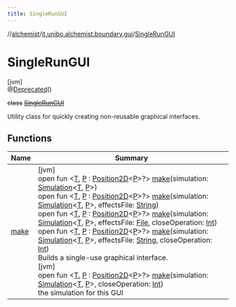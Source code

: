 ```yaml
---
title: SingleRunGUI
---
```

//[alchemist](../../../index.html)/[it.unibo.alchemist.boundary.gui](../index.html)/[SingleRunGUI](index.html)



# SingleRunGUI



[jvm]\
@[Deprecated](https://docs.oracle.com/javase/8/docs/api/java/lang/Deprecated.html)()



~~class~~ [~~SingleRunGUI~~](index.html)

Utility class for quickly creating non-reusable graphical interfaces.



## Functions


| Name | Summary |
|---|---|
| [make](make.html) | [jvm]<br>open fun <[T](make.html), [P](make.html) : [Position2D](../../it.unibo.alchemist.model.interfaces/-position2-d/index.html)<[P](../../it.unibo.alchemist.boundary.wormhole.implementation/-wormhole-swing/index.html)>?> [make](make.html)(simulation: [Simulation](../../it.unibo.alchemist.core.interfaces/-simulation/index.html)<[T](../../it.unibo.alchemist.boundary.interfaces/-graphical2-d-output-monitor/index.html), [P](../../it.unibo.alchemist.boundary.wormhole.implementation/-wormhole-swing/index.html)>)<br>open fun <[T](make.html), [P](make.html) : [Position2D](../../it.unibo.alchemist.model.interfaces/-position2-d/index.html)<[P](../../it.unibo.alchemist.boundary.wormhole.implementation/-wormhole-swing/index.html)>?> [make](make.html)(simulation: [Simulation](../../it.unibo.alchemist.core.interfaces/-simulation/index.html)<[T](../../it.unibo.alchemist.boundary.interfaces/-graphical2-d-output-monitor/index.html), [P](../../it.unibo.alchemist.boundary.wormhole.implementation/-wormhole-swing/index.html)>, effectsFile: [String](https://docs.oracle.com/javase/8/docs/api/java/lang/String.html))<br>open fun <[T](make.html), [P](make.html) : [Position2D](../../it.unibo.alchemist.model.interfaces/-position2-d/index.html)<[P](../../it.unibo.alchemist.boundary.wormhole.implementation/-wormhole-swing/index.html)>?> [make](make.html)(simulation: [Simulation](../../it.unibo.alchemist.core.interfaces/-simulation/index.html)<[T](../../it.unibo.alchemist.boundary.interfaces/-graphical2-d-output-monitor/index.html), [P](../../it.unibo.alchemist.boundary.wormhole.implementation/-wormhole-swing/index.html)>, effectsFile: [File](https://docs.oracle.com/javase/8/docs/api/java/io/File.html), closeOperation: [Int](https://kotlinlang.org/api/latest/jvm/stdlib/kotlin/-int/index.html))<br>open fun <[T](make.html), [P](make.html) : [Position2D](../../it.unibo.alchemist.model.interfaces/-position2-d/index.html)<[P](../../it.unibo.alchemist.boundary.wormhole.implementation/-wormhole-swing/index.html)>?> [make](make.html)(simulation: [Simulation](../../it.unibo.alchemist.core.interfaces/-simulation/index.html)<[T](../../it.unibo.alchemist.boundary.interfaces/-graphical2-d-output-monitor/index.html), [P](../../it.unibo.alchemist.boundary.wormhole.implementation/-wormhole-swing/index.html)>, effectsFile: [String](https://docs.oracle.com/javase/8/docs/api/java/lang/String.html), closeOperation: [Int](https://kotlinlang.org/api/latest/jvm/stdlib/kotlin/-int/index.html))<br>Builds a single-use graphical interface.<br>[jvm]<br>open fun <[T](make.html), [P](make.html) : [Position2D](../../it.unibo.alchemist.model.interfaces/-position2-d/index.html)<[P](../../it.unibo.alchemist.boundary.wormhole.implementation/-wormhole-swing/index.html)>?> [make](make.html)(simulation: [Simulation](../../it.unibo.alchemist.core.interfaces/-simulation/index.html)<[T](../../it.unibo.alchemist.boundary.interfaces/-graphical2-d-output-monitor/index.html), [P](../../it.unibo.alchemist.boundary.wormhole.implementation/-wormhole-swing/index.html)>, closeOperation: [Int](https://kotlinlang.org/api/latest/jvm/stdlib/kotlin/-int/index.html))<br>the simulation for this GUI |

